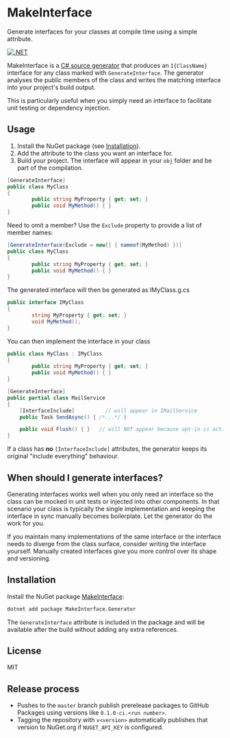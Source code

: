 # MakeInterface
Generate interfaces for your classes at compile time using a simple attribute.

[![.NET](https://github.com/Frederik91/MakeInterface/actions/workflows/dotnet.yml/badge.svg)](https://github.com/Frederik91/MakeInterface/actions/workflows/dotnet.yml)

MakeInterface is a [C# source generator](https://learn.microsoft.com/dotnet/csharp/roslyn-sdk/source-generators-overview) that produces an `I{ClassName}` interface for any class marked with `GenerateInterface`.  The generator analyses the public members of the class and writes the matching interface into your project's build output.

This is particularly useful when you simply need an interface to facilitate unit testing or dependency injection.

## Usage
1. Install the NuGet package (see [Installation](#installation)).
2. Add the attribute to the class you want an interface for.
3. Build your project. The interface will appear in your `obj` folder and be part of the compilation.
```csharp
[GenerateInterface]
public class MyClass
{
        public string MyProperty { get; set; }
        public void MyMethod() { }
}
```

Need to omit a member? Use the `Exclude` property to provide a list of member names:
```csharp
[GenerateInterface(Exclude = new[] { nameof(MyMethod) })]
public class MyClass
{
        public string MyProperty { get; set; }
        public void MyMethod() { }
}
```

The generated interface will then be generated as IMyClass.g.cs
```csharp
public interface IMyClass
{
        string MyProperty { get; set; }
        void MyMethod();
}
```

You can then implement the interface in your class
```csharp
public class MyClass : IMyClass
{
        public string MyProperty { get; set; }
        public void MyMethod() { }
}
```

```csharp
[GenerateInterface]
public partial class MailService
{
    [InterfaceInclude]          // will appear in IMailService
    public Task SendAsync() { /*...*/ }

    public void Flush() { }   // will NOT appear because opt-in is active
}
```

If a class has **no** `[InterfaceInclude]` attributes, the generator keeps its original
"include everything" behaviour.

## When should I generate interfaces?
Generating interfaces works well when you only need an interface so the class can be mocked in unit tests or injected into other components.  In that scenario your class is typically the single implementation and keeping the interface in sync manually becomes boilerplate.  Let the generator do the work for you.

If you maintain many implementations of the same interface or the interface needs to diverge from the class surface, consider writing the interface yourself.  Manually created interfaces give you more control over its shape and versioning.

## Installation
Install the NuGet package [MakeInterface](https://www.nuget.org/packages/MakeInterface.Generator/):

```bash
dotnet add package MakeInterface.Generator
```

The `GenerateInterface` attribute is included in the package and will be available after the build without adding any extra references.


## License
MIT
## Release process
- Pushes to the `master` branch publish prerelease packages to GitHub Packages using versions like `0.1.0-ci.<run number>`.
- Tagging the repository with `v<version>` automatically publishes that version to NuGet.org if `NUGET_API_KEY` is configured.
